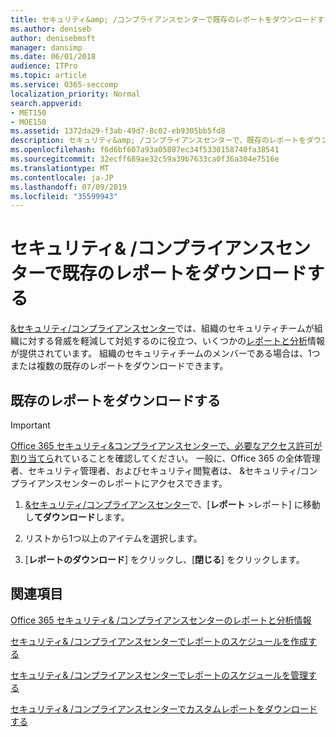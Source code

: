 ```yaml
---
title: セキュリティ&amp; /コンプライアンスセンターで既存のレポートをダウンロードする
ms.author: deniseb
author: denisebmsft
manager: dansimp
ms.date: 06/01/2018
audience: ITPro
ms.topic: article
ms.service: O365-seccomp
localization_priority: Normal
search.appverid:
- MET150
- MOE150
ms.assetid: 1372da29-f3ab-49d7-8c02-eb9305bb5fd8
description: セキュリティ&amp; /コンプライアンスセンターで、既存のレポートをダウンロードする方法について説明します。
ms.openlocfilehash: f6d6bf607a93a05807ec34f5330158740fa38541
ms.sourcegitcommit: 32ecff689ae32c59a39b7633ca0f36a304e7516e
ms.translationtype: MT
ms.contentlocale: ja-JP
ms.lasthandoff: 07/09/2019
ms.locfileid: "35599943"
---
```

# <a name="download-existing-reports-in-the-security-amp-compliance-center"></a>セキュリティ&amp; /コンプライアンスセンターで既存のレポートをダウンロードする

[ &amp;セキュリティ/コンプライアンスセンター](https://protection.office.com)では、組織のセキュリティチームが組織に対する脅威を軽減して対処するのに役立つ、いくつかの[レポートと分析](reports-and-insights-in-security-and-compliance.md)情報が提供されています。 組織のセキュリティチームのメンバーである場合は、1つまたは複数の既存のレポートをダウンロードできます。 
  
## <a name="download-existing-reports"></a>既存のレポートをダウンロードする

> [!IMPORTANT]
> [Office 365 セキュリティ&amp;コンプライアンスセンターで、必要なアクセス許可が割り当てら](permissions-in-the-security-and-compliance-center.md)れていることを確認してください。 一般に、Office 365 の全体管理者、セキュリティ管理者、およびセキュリティ閲覧者は、 &amp;セキュリティ/コンプライアンスセンターのレポートにアクセスできます。 
  
1. [ &amp;セキュリティ/コンプライアンスセンター](https://protection.office.com)で、[**レポート** \>レポート] に移動し**てダウンロード**します。
    
2. リストから1つ以上のアイテムを選択します。
    
3. [**レポートのダウンロード**] をクリックし、[**閉じる**] をクリックします。
    
## <a name="related-topics"></a>関連項目

[Office 365 セキュリティ&amp; /コンプライアンスセンターのレポートと分析情報](reports-and-insights-in-security-and-compliance.md)
  
[セキュリティ&amp; /コンプライアンスセンターでレポートのスケジュールを作成する](create-a-schedule-for-a-report.md)
  
[セキュリティ&amp; /コンプライアンスセンターでレポートのスケジュールを管理する](manage-schedules-for-multiple-reports.md)
  
[セキュリティ&amp; /コンプライアンスセンターでカスタムレポートをダウンロードする](set-up-and-download-a-custom-report.md)
  

